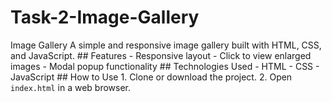 # Task-2-Image-Gallery
 Image Gallery  A simple and responsive image gallery built with HTML, CSS, and JavaScript.  ## Features - Responsive layout - Click to view enlarged images - Modal popup functionality  ## Technologies Used - HTML - CSS - JavaScript  ## How to Use 1. Clone or download the project. 2. Open `index.html` in a web browser.
